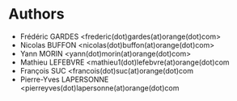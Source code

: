 Authors
=======

* Frédéric GARDES <frederic(dot)gardes(at)orange(dot)com>
* Nicolas BUFFON <nicolas(dot)buffon(at)orange(dot)com>
* Yann MORIN <yann(dot)morin(at)orange(dot)com>
* Mathieu LEFEBVRE <mathieu1(dot)lefebvre(at)orange(dot)com
* François SUC <francois(dot)suc(at)orange(dot)com
* Pierre-Yves LAPERSONNE <pierreyves(dot)lapersonne(at)orange(dot)com

